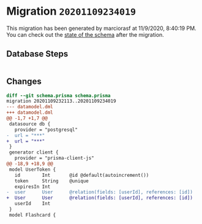 # Migration `20201109234019`

This migration has been generated by marciorasf at 11/9/2020, 8:40:19 PM.
You can check out the [state of the schema](./schema.prisma) after the migration.

## Database Steps

```sql

```

## Changes

```diff
diff --git schema.prisma schema.prisma
migration 20201109232113..20201109234019
--- datamodel.dml
+++ datamodel.dml
@@ -1,7 +1,7 @@
 datasource db {
   provider = "postgresql"
-  url = "***"
+  url = "***"
 }
 generator client {
   provider = "prisma-client-js"
@@ -18,9 +18,9 @@
 model UserToken {
   id        Int       @id @default(autoincrement())
   token     String    @unique
   expiresIn Int
-  user      User      @relation(fields: [userId], references: [id])
+  User      User      @relation(fields: [userId], references: [id])
   userId    Int
 }
 model Flashcard {
```



